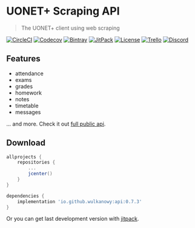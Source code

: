 # UONET+ Scraping API

> The UONET+ client using web scraping

[![CircleCI](https://img.shields.io/circleci/project/github/wulkanowy/api/master.svg?style=flat-square)](https://circleci.com/gh/wulkanowy/api)
[![Codecov](https://img.shields.io/codecov/c/github/wulkanowy/api/master.svg?style=flat-square)](https://codecov.io/gh/wulkanowy/api)
[![Bintray](https://img.shields.io/bintray/v/wulkanowy/wulkanowy/api.svg?style=flat-square)](https://bintray.com/wulkanowy/wulkanowy/api)
[![JitPack](https://img.shields.io/jitpack/v/wulkanowy/api.svg?style=flat-square)](https://jitpack.io/#wulkanowy/api)
[![License](https://img.shields.io/github/license/wulkanowy/api.svg?style=flat-square)](https://github.com/wulkanowy/api)
[![Trello](https://img.shields.io/badge/trello-api-blue.svg?style=flat-square)](https://trello.com/b/h9mKsEjb/api)
[![Discord](https://img.shields.io/discord/390889354199040011.svg?style=flat-square)](https://discord.gg/vccAQBr)


## Features

- attendance
- exams
- grades
- homework
- notes
- timetable
- messages

... and more. Check it out [full public api](https://github.com/wulkanowy/api/blob/0.7.3/src/main/kotlin/io/github/wulkanowy/api/Api.kt).


## Download

```gradle
allprojects {
    repositories {
		...
        jcenter()
    }
}

dependencies {
    implementation 'io.github.wulkanowy:api:0.7.3'
}
```

Or you can get last development version with [jitpack](https://jitpack.io/#wulkanowy/api).

